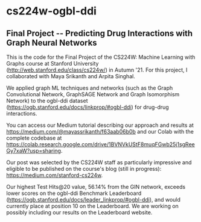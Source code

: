 # cs224w-ogbl-ddi
## Final Project -- Predicting Drug Interactions with Graph Neural Networks

This is the code for the Final Project of the CS224W: Machine Learning with Graphs course at Stanford University (http://web.stanford.edu/class/cs224w/) in Autumn '21. For this project, I collaborated with Maya Srikanth and Arpita Singhal.

We applied graph ML techniques and networks (such as the Graph Convolutional Network, GraphSAGE Network and Graph Isomorphism Network) to the ogbl-ddi dataset (https://ogb.stanford.edu/docs/linkprop/#ogbl-ddi) for drug-drug interactions.

You can access our Medium tutorial describing our approach and results at https://medium.com/@mayassrikanth/f63aab06b0b and our Colab with the complete codebase at https://colab.research.google.com/drive/1BVNVkUStF8muqFGwb25j1sgReeGy7xaW?usp=sharing.

Our post was selected by the CS224W staff as particularly impressive and eligible to be published on the course's blog (still in progress): https://medium.com/stanford-cs224w.

Our highest Test Hits@20 value, 56.14% from the GIN network, exceeds lower scores on the ogbl-ddi Benchmark Leaderboard (https://ogb.stanford.edu/docs/leader_linkprop/#ogbl-ddi), and would currently place at position 10 on the Leaderboard. We are working on possibly including our results on the Leaderboard website.
